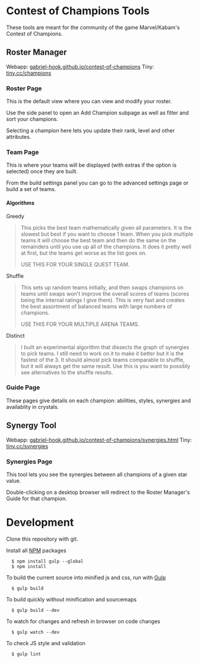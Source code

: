 # Contest of Champions Tools

  These tools are meant for the community of the game Marvel/Kabam's Contest of Champions.

## Roster Manager
  
  Webapp: [gabriel-hook.github.io/contest-of-champions](http://gabriel-hook.github.io/contest-of-champions/)
  Tiny: [tiny.cc/champions](http://tiny.cc/champions)

### Roster Page

  This is the default view where you can view and modify your roster.
    
  Use the side panel to open an Add Champion subpage as well as filter and sort your champions.
    
  Selecting a champion here lets you update their rank, level and other attributes.

### Team Page

  This is where your teams will be displayed (with extras if the option is selected) once they are built.

  From the build settings panel you can go to the advanced settings page or build a set of teams.
    
#### Algorithms

Greedy
> This picks the best team mathematically given all parameters. It is the slowest but best if you want to choose 1 team. When you pick multiple teams it will choose the best team and then do the same on the remainders until you use up all of the champions. It does it pretty well at first, but the teams get worse as the list goes on. 
>
> USE THIS FOR YOUR SINGLE QUEST TEAM.

Shuffle
> This sets up random teams initially, and then swaps champions on teams until swaps won't improve the overall scores of teams (scores being the internal ratings I give them). This is very fast and creates the best assortment of balanced teams with large numbers of champions. 
> 
> USE THIS FOR YOUR MULTIPLE ARENA TEAMS.

Distinct
> I built an experimental algorithm that dissects the graph of synergies to pick teams. I still need to work on it to make it better but it is the fastest of the 3. It should almost pick teams comparable to shuffle, but it will always get the same result. Use this is you want to possibly see alternatives to the shuffle results.

### Guide Page

  These pages give details on each champion: abilities, styles, synergies and availablity in crystals.
    
## Synergy Tool
  
  Webapp: [gabriel-hook.github.io/contest-of-champions/synergies.html](http://gabriel-hook.github.io/contest-of-champions/synergies.html)
  Tiny: [tiny.cc/synergies](http://tiny.cc/synergies)

### Synergies Page

  This tool lets you see the synergies between all champions of a given star value.
    
  Double-clicking on a desktop browser will redirect to the Roster Manager's Guide for that champion.

# Development

  Clone this repository with git.

  Install all [NPM](https://www.npmjs.com/) packages

```
  $ npm install gulp --global
  $ npm install
```

  To build the current source into minified js and css, run with [Gulp](http://gulpjs.com/)

```
  $ gulp build
```

  To build quickly without minification and sourcemaps

```
  $ gulp build --dev
```

  To watch for changes and refresh in browser on code changes

```
  $ gulp watch --dev
```

  To check JS style and validation

```
  $ gulp lint
```
